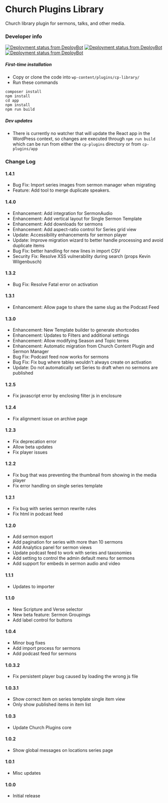 # Church Plugins Library
Church library plugin for sermons, talks, and other media.

### Developer info ###
[![Deployment status from DeployBot](https://iwitness-design.deploybot.com/badge/02267418037485/200896.svg)](https://iwitness-design.deploybot.com/)
[![Deployment status from DeployBot](https://iwitness-design.deploybot.com/badge/77558060124950/197383.svg)](https://iwitness-design.deploybot.com/)
[![Deployment status from DeployBot](https://iwitness-design.deploybot.com/badge/56046448099960/197530.svg)](https://iwitness-design.deploybot.com/)

##### First-time installation  #####

- Copy or clone the code into `wp-content/plugins/cp-library/`
- Run these commands
```
composer install
npm install
cd app
npm install
npm run build
```

##### Dev updates  #####

- There is currently no watcher that will update the React app in the WordPress context, so changes are executed through `npm run build` which can be run from either the `cp-plugins` directory or from `cp-plugins/app`

### Change Log

#### 1.4.1
* Bug Fix: Import series images from sermon manager when migrating
* Feature: Add tool to merge duplicate speakers.

#### 1.4.0
* Enhancement: Add integration for SermonAudio
* Enhancement: Add vertical layout for Single Sermon Template
* Enhancement: Add downloads for sermons
* Enhancement: Add aspect-ratio control for Series grid view
* Update: Accessibility enhancements for sermon player
* Update: Improve migration wizard to better handle processing and avoid duplicate items
* Bug Fix: better handling for new lines in import CSV
* Security Fix: Resolve XSS vulnerability during search (props Kevin Wilgenbusch)

#### 1.3.2
* Bug Fix: Resolve Fatal error on activation

#### 1.3.1
* Enhancement: Allow page to share the same slug as the Podcast Feed

#### 1.3.0
* Enhancement: New Template builder to generate shortcodes
* Enhancement: Updates to Filters and additional settings
* Enhancement: Allow modifying Season and Topic terms
* Enhancement: Automatic migration from Church Content Plugin and Sermon Manager
* Bug Fix: Podcast feed now works for sermons
* Bug Fix: Fix bug where tables wouldn't always create on activation
* Update: Do not automatically set Series to draft when no sermons are published

#### 1.2.5
* Fix javascript error by enclosing filter js in enclosure

#### 1.2.4
* Fix alignment issue on archive page

#### 1.2.3
* Fix deprecation error
* Allow beta updates
* Fix player issues

#### 1.2.2
* Fix bug that was preventing the thumbnail from showing in the media player
* Fix error handling on single series template

#### 1.2.1
* Fix bug with series sermon rewrite rules
* Fix html in podcast feed

#### 1.2.0
* Add sermon export
* Add pagination for series with more than 10 sermons
* Add Analytics panel for sermon views
* Update podcast feed to work with series and taxonomies
* Add setting to control the admin default menu for sermons
* Add support for embeds in sermon audio and video

#### 1.1.1
* Updates to importer

#### 1.1.0
* New Scripture and Verse selector
* New beta feature: Sermon Groupings
* Add label control for buttons

#### 1.0.4
* Minor bug fixes
* Add import process for sermons
* Add podcast feed for sermons

#### 1.0.3.2
* Fix persistent player bug caused by loading the wrong js file

#### 1.0.3.1
* Show correct item on series template single item view
* Only show published items in item list

#### 1.0.3
* Update Church Plugins core

#### 1.0.2
* Show global messages on locations series page

#### 1.0.1
* Misc updates

#### 1.0.0
* Initial release
